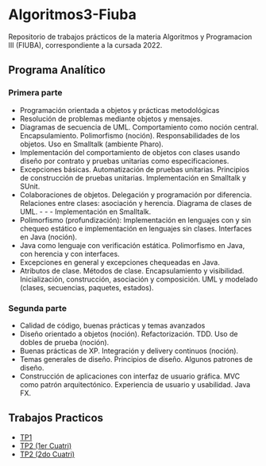 # Algoritmos3-Fiuba

Repositorio de trabajos prácticos de la materia Algoritmos y Programacion III (FIUBA), correspondiente a la cursada 2022.

## Programa Analítico

### Primera parte

 - Programación orientada a objetos y prácticas metodológicas
 - Resolución de problemas mediante objetos y mensajes.
 - Diagramas de secuencia de UML. Comportamiento como noción central. Encapsulamiento. Polimorfismo (noción). Responsabilidades de los objetos. Uso en Smalltalk (ambiente Pharo).
 - Implementación del comportamiento de objetos con clases usando diseño por contrato y pruebas unitarias como especificaciones.
 - Excepciones básicas. Automatización de pruebas unitarias. Principios de construcción de pruebas unitarias. Implementación en Smalltalk y SUnit.
 - Colaboraciones de objetos. Delegación y programación por diferencia. Relaciones entre clases: asociación y herencia. Diagrama de clases de UML.  -  - - Implementación en Smalltalk.
 - Polimorfismo (profundización): Implementación en lenguajes con y sin chequeo estático e implementación en lenguajes sin clases. Interfaces en Java (noción).
 - Java como lenguaje con verificación estática. Polimorfismo en Java, con herencia y con interfaces.
 - Excepciones en general y excepciones chequeadas en Java.
 - Atributos de clase. Métodos de clase. Encapsulamiento y visibilidad. Inicialización, construcción, asociación y composición. UML y modelado (clases, secuencias, paquetes, estados).
### Segunda parte

 - Calidad de código, buenas prácticas y temas avanzados
 - Diseño orientado a objetos (noción). Refactorización. TDD. Uso de dobles de prueba (noción).
 - Buenas prácticas de XP. Integración y delivery continuos (noción).
 - Temas generales de diseño. Principios de diseño. Algunos patrones de diseño.
 - Construcción de aplicaciones con interfaz de usuario gráfica. MVC como patrón arquitectónico. Experiencia de usuario y usabilidad. Java FX.

## Trabajos Practicos
- [TP1](https://github.com/Fanusaez/Algoritmos3-Fiuba/tree/master/Tp1) 
- [TP2 (1er Cuatri)](https://github.com/Fanusaez/TP2_algo3_algothief/tree/f217e298f4800c99080b53035948b8612e3ea99e)
- [TP2 (2do Cuatri)](https://github.com/Fanusaez/TP2-Algo3-GPS/tree/ea8907f76dcc635302e5789e1cd779df82751607)

